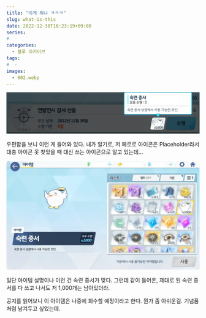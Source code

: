 ```yaml
---
title: "이게 뭐냐 ㅋㅋㅋ"
slug: what-is-this
date: 2022-12-30T18:23:19+09:00
series:
#  - 
categories:
  - 블루 아카이브
tags:
#  - 
images:
  - 002.webp
---
```


![](001.webp)

우편함을 보니 이런 게 들어와 있다. 내가 알기로, 저 페로로 아이콘은 Placeholder라서 대충 아이콘 못 찾았을 때 대신 쓰는 아이콘으로 알고 있는데...

![](002.webp)

일단 아이템 설명이나 이런 건 숙련 증서가 맞다. 그런데 같이 들어온, 제대로 된 숙련 증서를 다 쓰고 나서도 저 1,000개는 남아있더라.

공지를 읽어보니 이 아이템은 나중에 회수할 예정이라고 한다. 뭔가 좀 아쉬운걸. 기념품처럼 남겨두고 싶었는데.
